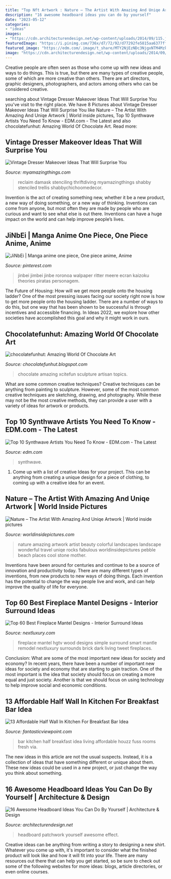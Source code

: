```yaml
---
title: "Top Nft Artwork : Nature – The Artist With Amazing And Uniqe Artwork"
description: "16 awesome headboard ideas you can do by yourself"
date: "2023-05-12"
categories:
- "ideas"
images:
- "https://cdn.architecturendesign.net/wp-content/uploads/2014/09/115.jpg"
featuredImage: "https://i.pinimg.com/736x/d7/72/92/d77292fe5815aa6377ffdac983b492da.jpg"
featured_image: "https://edm.com/.image/t_share/MTY2NjEzNDc3NjgxNTM4Mzkw/scandroid---synthwave.jpg"
image: "https://cdn.architecturendesign.net/wp-content/uploads/2014/09/115.jpg"
---
```



Creative people are often seen as those who come up with new ideas and ways to do things. This is true, but there are many types of creative people, some of which are more creative than others. There are art directors, graphic designers, photographers, and actors among others who can be considered creative.

	

		
searching about Vintage Dresser Makeover Ideas That Will Surprise You you've visit to the right place. We have 8 Pictures about Vintage Dresser Makeover Ideas That Will Surprise You like Nature – The Artist With Amazing And Uniqe Artwork | World inside pictures, Top 10 Synthwave Artists You Need To Know - EDM.com - The Latest and also chocolatefunhut: Amazing World Of Chocolate Art. Read more:
		
    
## Vintage Dresser Makeover Ideas That Will Surprise You

<img loading=lazy src="https://myamazingthings.com/wp-content/uploads/2018/01/vintage-dresser-makeover-5-.jpg" onerror="this.onerror=null;this.src='https://tse4.mm.bing.net/th?id=OIP.q_oSHhpivVufyVdNlvjS8AHaLG&amp;pid=15.1';" alt="Vintage Dresser Makeover Ideas That Will Surprise You">

_Source: myamazingthings.com_

>reclaim damask stenciling thriftdiving myamazingthings shabby stenciled trellis shabbychichoomedecor. 

	

Invention is the act of creating something new, whether it be a new product, a new way of doing something, or a new way of thinking. Inventions can come from anyone, but most often they are made by people who are curious and want to see what else is out there. Inventions can have a huge impact on the world and can help improve people’s lives.

    
## JiNbEi | Manga Anime One Piece, One Piece Anime, Anime

<img loading=lazy src="https://i.pinimg.com/736x/d7/72/92/d77292fe5815aa6377ffdac983b492da.jpg" onerror="this.onerror=null;this.src='https://tse4.mm.bing.net/th?id=OIP.N6auEKucCRNqqM3QPRpWggHaNJ&amp;pid=15.1';" alt="JiNbEi | Manga anime one piece, One piece anime, Anime">

_Source: pinterest.com_

>jinbei jimbei jinbe roronoa walpaper ritter meere ecran kaizoku theories piratas personagem. 

	

The Future of Housing: How will we get more people onto the housing ladder?
One of the most pressing issues facing our society right now is how to get more people onto the housing ladder. There are a number of ways to do this, but one way that has been shown to be successful is through incentives and accessible financing. In Ideas 2022, we explore how other societies have accomplished this goal and why it might work in ours.

    
## Chocolatefunhut: Amazing World Of Chocolate Art

<img loading=lazy src="https://lh6.googleusercontent.com/-lWObfazpV0M/TWq9AxfET5I/AAAAAAAAAJQ/mH4esuYajso/s1600/Chocolate-Art.jpg" onerror="this.onerror=null;this.src='https://tse2.mm.bing.net/th?id=OIP.MObZcMG3boUXX_8nH5FEcgAAAA&amp;pid=15.1';" alt="chocolatefunhut: Amazing World Of Chocolate Art">

_Source: chocolatefunhut.blogspot.com_

>chocolate amazing xcitefun sculpture artisan topics. 

	

What are some common creative techniques?
Creative techniques can be anything from painting to sculpture. However, some of the most common creative techniques are sketching, drawing, and photography. While these may not be the most creative methods, they can provide a user with a variety of ideas for artwork or products.

    
## Top 10 Synthwave Artists You Need To Know - EDM.com - The Latest

<img loading=lazy src="https://edm.com/.image/t_share/MTY2NjEzNDc3NjgxNTM4Mzkw/scandroid---synthwave.jpg" onerror="this.onerror=null;this.src='https://tse1.mm.bing.net/th?id=OIP.xmHpXpKpzVOI3AcyC-N1oAHaFE&amp;pid=15.1';" alt="Top 10 Synthwave Artists You Need To Know - EDM.com - The Latest">

_Source: edm.com_

>synthwave. 

	

1. Come up with a list of creative Ideas for your project. This can be anything from creating a unique design for a piece of clothing, to coming up with a creative idea for an event.

    
## Nature – The Artist With Amazing And Uniqe Artwork | World Inside Pictures

<img loading=lazy src="https://worldinsidepictures.com/wp-content/uploads/2013/06/Beauty-Of-Nature.jpg" onerror="this.onerror=null;this.src='https://tse1.mm.bing.net/th?id=OIP.7n_iANyClouXiCr_5MpDYQHaLC&amp;pid=15.1';" alt="Nature – The Artist With Amazing And Uniqe Artwork | World inside pictures">

_Source: worldinsidepictures.com_

>nature amazing artwork artist beauty colorful landscapes landscape wonderful travel uniqe rocks fabulous worldinsidepictures pebble beach places cool stone mother. 

	

Inventions have been around for centuries and continue to be a source of innovation and productivity today. There are many different types of inventions, from new products to new ways of doing things. Each invention has the potential to change the way people live and work, and can help improve the quality of life for everyone.

    
## Top 60 Best Fireplace Mantel Designs - Interior Surround Ideas

<img loading=lazy src="http://nextluxury.com/wp-content/uploads/simple-wood-fireplace-mantel-design.jpg" onerror="this.onerror=null;this.src='https://tse3.mm.bing.net/th?id=OIP.4tVcftYcN3fQX6YVf7hOJwHaLH&amp;pid=15.1';" alt="Top 60 Best Fireplace Mantel Designs - Interior Surround Ideas">

_Source: nextluxury.com_

>fireplace mantel hgtv wood designs simple surround smart mantle remodel nextluxury surrounds brick dark living tweet fireplaces. 

	

Conclusion: What are some of the most important new ideas for society and economy?
In recent years, there have been a number of important new ideas for society and economy that are starting to gain traction. One of the most important is the idea that society should focus on creating a more equal and just society. Another is that we should focus on using technology to help improve social and economic conditions.

    
## 13 Affordable Half Wall In Kitchen For Breakfast Bar Idea

<img loading=lazy src="http://www.fantasticviewpoint.com/wp-content/uploads/2016/08/transitional-home-bar-634x422.jpg" onerror="this.onerror=null;this.src='https://tse1.mm.bing.net/th?id=OIP.wN5tAcTgVi-vjIJq2ysN8QHaE7&amp;pid=15.1';" alt="13 Affordable Half Wall In Kitchen For Breakfast Bar Idea">

_Source: fantasticviewpoint.com_

>bar kitchen half breakfast idea living affordable houzz fuss rooms fresh via. 

	

The new ideas in this article are not the usual suspects. Instead, it is a collection of ideas that have something different or unique about them. These new ideas could be used in a new project, or just change the way you think about something.

    
## 16 Awesome Headboard Ideas You Can Do By Yourself | Architecture &amp; Design

<img loading=lazy src="https://cdn.architecturendesign.net/wp-content/uploads/2014/09/115.jpg" onerror="this.onerror=null;this.src='https://tse2.mm.bing.net/th?id=OIP.JQKA9liyPDmQxjs4dmWSxgHaJ4&amp;pid=15.1';" alt="16 Awesome Headboard Ideas You Can Do By Yourself | Architecture &amp; Design">

_Source: architecturendesign.net_

>headboard patchwork yourself awesome effect. 

	

Creative ideas can be anything from writing a story to designing a new shirt. Whatever you come up with, it's important to consider what the finished product will look like and how it will fit into your life. There are many resources out there that can help you get started, so be sure to check out some of the following websites for more ideas: blogs, article directories, or even online courses.

